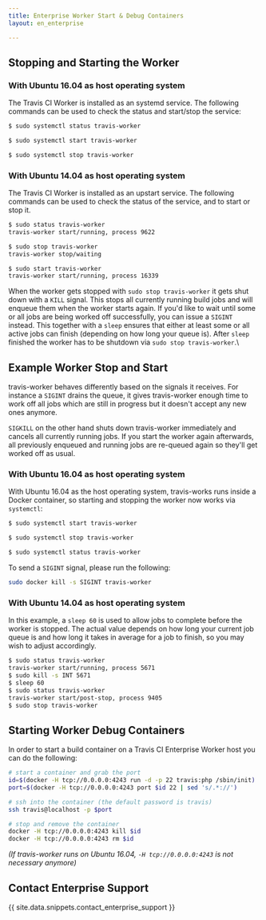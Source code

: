 ```yaml
---
title: Enterprise Worker Start & Debug Containers
layout: en_enterprise

---
```




## Stopping and Starting the Worker

### With Ubuntu 16.04 as host operating system

The Travis CI Worker is installed as an systemd service. The following commands can be used to check the status and start/stop the service:

```sh
$ sudo systemctl status travis-worker
```

```sh
$ sudo systemctl start travis-worker
```

```sh
$ sudo systemctl stop travis-worker
```

### With Ubuntu 14.04 as host operating system

The Travis CI Worker is installed as an upstart service. The following
commands can be used to check the status of the service, and to start or
stop it.

```sh
$ sudo status travis-worker
travis-worker start/running, process 9622
```

```sh
$ sudo stop travis-worker
travis-worker stop/waiting
```

```sh
$ sudo start travis-worker
travis-worker start/running, process 16339
```

When the worker gets stopped with `sudo stop travis-worker` it gets shut
down with a `KILL` signal. This stops all currently running build jobs
and will enqueue them when the worker starts again. If you'd like to
wait until some or all jobs are being worked off successfully, you can
issue a `SIGINT` instead. This together with a `sleep` ensures that
either at least some or all active jobs can finish (depending on how
long your queue is). After `sleep` finished the worker has to be
shutdown via `sudo stop travis-worker`.\

## Example Worker Stop and Start

travis-worker behaves differently based on the signals it receives. For instance a `SIGINT` drains the queue, it gives travis-worker enough time to work off all jobs which are still in progress but it doesn't accept any new ones anymore.

`SIGKILL` on the other hand shuts down travis-worker immediately and cancels all currently running jobs. If you start the worker again afterwards, all previously enqueued and running jobs are re-queued again so they'll get worked off as usual.

### With Ubuntu 16.04 as host operating system

With Ubuntu 16.04 as the host operating system, travis-works runs inside a Docker container, so starting and stopping the worker now works via `systemctl`:

```sh
$ sudo systemctl start travis-worker
```

```sh
$ sudo systemctl stop travis-worker
```

```sh
$ sudo systemctl status travis-worker
```

To send a `SIGINT` signal, please run the following:

```sh
sudo docker kill -s SIGINT travis-worker
```

### With Ubuntu 14.04 as host operating system

In this example, a `sleep 60` is used to allow jobs to complete before the
worker is stopped. The actual value depends on how long your current job queue
is and how long it takes in average for a job to finish, so you may wish to
adjust accordingly.

```sh
$ sudo status travis-worker
travis-worker start/running, process 5671
$ sudo kill -s INT 5671
$ sleep 60
$ sudo status travis-worker
travis-worker start/post-stop, process 9405
$ sudo stop travis-worker
```

## Starting Worker Debug Containers

In order to start a build container on a Travis CI Enterprise Worker
host you can do the following:

```sh
# start a container and grab the port
id=$(docker -H tcp://0.0.0.0:4243 run -d -p 22 travis:php /sbin/init)
port=$(docker -H tcp://0.0.0.0:4243 port $id 22 | sed 's/.*://')

# ssh into the container (the default password is travis)
ssh travis@localhost -p $port

# stop and remove the container
docker -H tcp://0.0.0.0:4243 kill $id
docker -H tcp://0.0.0.0:4243 rm $id
```

_(If travis-worker runs on Ubuntu 16.04, `-H tcp://0.0.0.0:4243` is not necessary anymore)_

## Contact Enterprise Support

{{ site.data.snippets.contact_enterprise_support }}
